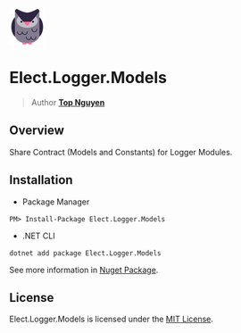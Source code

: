 ﻿![Logo](../../../Logo.png)
# Elect.Logger.Models
> Author [**Top Nguyen**](http://topnguyen.com)

## Overview

Share Contract (Models and Constants) for Logger Modules.

## Installation
- Package Manager
```
PM> Install-Package Elect.Logger.Models
```
- .NET CLI
```
dotnet add package Elect.Logger.Models
```

See more information in [Nuget Package](https://www.nuget.org/packages/Elect.Logger.Models/).

## License
Elect.Logger.Models is licensed under the [MIT License](../../../LICENSE).